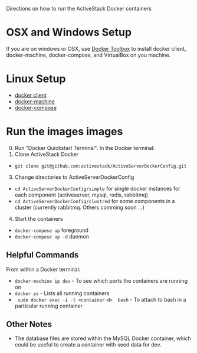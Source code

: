 Directions on how to run the ActiveStack Docker containers

# OSX and Windows Setup
 If you are on windows or OSX, use [Docker Toolbox](https://www.docker.com/toolbox) to install docker client, docker-machine, docker-compose, and VirtualBox on you machine.

# Linux Setup
 * [docker client](https://docs.docker.com/installation)
 * [docker-machine](https://docs.docker.com/machine/install-machine)
 * [docker-compose](https://docs.docker.com/compose/install)

# Run the images images
0. Run "Docker Quickstart Terminal".  In the Docker terminal:
2. Clone ActiveStack Docker
 * `git clone git@github.com:activestack/ActiveServerDockerConfig.git`

3. Change directories to ActiveServerDockerConfig
 * `cd ActiveServerDockerConfig/simple` for single docker instances for each component (activeserver, mysql, redis, rabbitmq)
 * `cd ActiveServerDockerConfig/clustred` for some components in a cluster (currently rabbitmq. Others comming soon ...)
4. Start the containers 
 * `docker-compose up` foreground
 * `docker-compose up -d` daemon

## Helpful Commands
From within a Docker terminal:
* `docker-machine ip dev` - To see which ports the containers are running on
* `docker ps` - Lists all running containers
* ` sudo docker exec -i -t <container-d>  bash` - To attach to bash in a particular running container

## Other Notes
* The database files are stored within the MySQL Docker container, which could be useful to create a container with seed data for dev.

